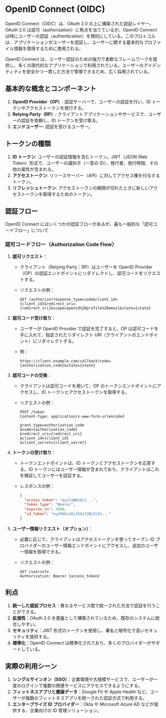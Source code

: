 # OpenID Connect (OIDC)

OpenID Connect（OIDC）は、OAuth 2.0 の上に構築された認証レイヤー。OAuth 2.0 は認可（authorization）に焦点を当てているが、OpenID Connect は特にユーザーの認証（authentication）を標的にしている。このプロトコルは、アプリケーションがユーザーを認証し、ユーザーに関する基本的なプロファイル情報を取得するために使用される。

OpenID Connect は、ユーザー認証のための強力で柔軟なフレームワークを提供し、多くの現代的なアプリケーションで利用されている。ユーザーのアイデンティティを安全かつ一貫した方法で管理できるため、広く採用されている。

## 基本的な概念とコンポーネント

1. **OpenID Provider（OP）**: 認証サーバーで、ユーザーの認証を行い、ID トークンやアクセストークンを発行する。
2. **Relying Party（RP）**: クライアントアプリケーションやサービスで、ユーザーの認証を依頼し、ID トークンを受け取る。
3. **エンドユーザー**: 認証を受けるユーザー。

## トークンの種類

1. **ID トークン**: ユーザーの認証情報を含むトークン。JWT（JSON Web Token）形式で、ユーザーの識別子（一意の ID）、発行者、発行時間、その他の属性が含まれる。
2. **アクセストークン**: リソースサーバー（API）に対してアクセス権を付与するトークン。
3. **リフレッシュトークン**: アクセストークンの期限が切れたときに新しいアクセストークンを取得するためのトークン。

## 認証フロー

OpenID Connect にはいくつかの認証フローがあるが、最も一般的な「認可コードフロー」について

### 認可コードフロー（Authorization Code Flow）

1. **認可リクエスト**：

   - クライアント（Relying Party：RP）はユーザーを OpenID Provider（OP）の認証エンドポイントにリダイレクトし、認可コードをリクエストする。
   - リクエストの例：

     ```
     GET /authorize?response_type=code&client_id={client_id}&redirect_uri={redirect_uri}&scope=openid%20profile%20email&state={state}
     ```

2. **認可コード受け取り**：

   - ユーザーが OpenID Provider で認証を完了すると、OP は認可コードを手に入れて、指定されたリダイレクト URI（クライアントのエンドポイント）にリダイレクトする。
   - 例：

     ```
     https://client.example.com/callback?code={authorization_code}&state={state}
     ```

3. **認可コードの交換**：

   - クライアントは認可コードを用いて、OP のトークンエンドポイントにアクセスし、ID トークンとアクセストークンを取得する。
   - リクエストの例：

     ```
     POST /token
     Content-Type: application/x-www-form-urlencoded

     grant_type=authorization_code
     &code={authorization_code}
     &redirect_uri={redirect_uri}
     &client_id={client_id}
     &client_secret={client_secret}
     ```

4. **トークンの受け取り**：

   - トークンエンドポイントは、ID トークンとアクセストークンを応答する。ID トークンにはユーザー情報が含まれており、クライアントはこれを検証してユーザーを認証する。
   - レスポンスの例：

     ```json
     {
       "access_token": "eyJraWQiOiJ...",
       "token_type": "Bearer",
       "expires_in": 3600,
       "id_token": "eyJhbGciOiJSUzI1NiIsIn..."
     }
     ```

5. **ユーザー情報リクエスト（オプション）**：
   - 必要に応じて、クライアントはアクセストークンを使ってオープン ID プロバイダーのユーザー情報エンドポイントにアクセスし、追加のユーザー情報を取得できる。
   - リクエストの例：

     ```
     GET /userinfo
     Authorization: Bearer {access_token}
     ```

## 利点

1. **統一した認証プロセス**：異なるサービス間で統一された方法で認証を行うことができる。
2. **拡張性**：OAuth 2.0 を基盤として構築されているため、既存のシステムに統合しやすい。
3. **セキュリティ**：JWT 形式のトークンを使用し、署名と暗号化で高いセキュリティを提供する。
4. **標準化**：OpenID Connect は標準化されており、多くのプロバイダーがサポートしている。

## 実際の利用シーン

1. **シングルサインオン（SSO）**：企業環境や大規模サービスで、ユーザーが一度のログインで複数の関連サービスにアクセスできるようにする。
2. **フィットネスアプリと健康データ**：Google Fit や Apple Health など、ユーザーが複数のフィットネスアプリを統一された認証方式で利用する。
3. **エンタープライズ ID プロバイダー**：Okta や Microsoft Azure AD などが提供する、企業向けの ID 管理ソリューション。
